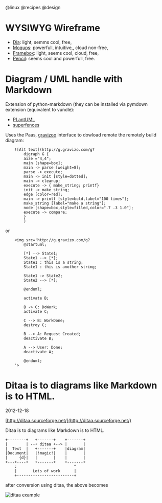 @linux
@recipes
@design

# WYSIWYG Wireframe
* [Dia](https://en.wikipedia.org/wiki/Dia_%28software%29): light, semms cool, free,
* [Moqups](https://app.moqups.com/edit/): powerfull, intuitive,, cloud non-free,
* [Framebox](http://framebox.org/): light, seems cool, cloud, free,
* [Pencil](http://pencil.evolus.vn/): seems cool and powerfull, free.

# Diagram / UML handle with Markdown
Extension of python-markdown (they can be installed via pymdown extension (equivalent to vundle):

* [PLantUML](https://github.com/mikitex70/plantuml-markdown)
* [superfences](http://facelessuser.github.io/pymdown-extensions/extensions/superfences/)

Uses the Paas, [gravizoo](http://www.gravizo.com/) interface to dowload remote the remotely build diagram:

```
    ![Alt text](http://g.gravizo.com/g?
        digraph G {
        aize ="4,4";
        main [shape=box];
        main -> parse [weight=8];
        parse -> execute;
        main -> init [style=dotted];
        main -> cleanup;
        execute -> { make_string; printf}
        init -> make_string;
        edge [color=red];
        main -> printf [style=bold,label="100 times"];
        make_string [label="make a string"];
        node [shape=box,style=filled,color=".7 .3 1.0"];
        execute -> compare;
        }
        )
```

or 
```
    <img src='http://g.gravizo.com/g?
        @startuml;

        [*] --> State1;
        State1 --> [*];
        State1 : this is a string;
        State1 : this is another string;

        State1 -> State2;
        State2 --> [*];

        @enduml;

        activate B;

        B -> C: DoWork;
        activate C;

        C --> B: WorkDone;
        destroy C;

        B --> A: Request Created;
        deactivate B;

        A --> User: Done;
        deactivate A;

        @enduml;
    '>
```

# Ditaa is to diagrams like Markdown is to HTML.

<span id="published-date">2012-12-18</span>

[http://ditaa.sourceforge.net/](http://ditaa.sourceforge.net/)

Ditaa is to diagrams like Markdown is to HTML.

    +--------+   +-------+    +-------+
    |        | --+ ditaa +--> |       |
    |  Text  |   +-------+    |diagram|
    |Document|   |!magic!|    |       |
    |     {d}|   |       |    |       |
    +---+----+   +-------+    +-------+
        :                         ^
        |       Lots of work      |
        +-------------------------+

after conversion using ditaa, the above becomes

![ditaa example](http://ditaa.sourceforge.net/images/first.png)

